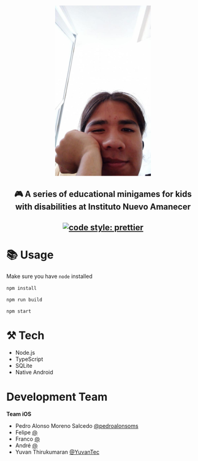 <p align="center">
    <img src="icon.jpg" width="250px">
</p>

<h2 align="center"> 
    🎮 A series of educational minigames for kids with disabilities at Instituto Nuevo Amanecer
<h2>

<p align="center">
    <a href="https://github.com/prettier/prettier">
        <img alt="code style: prettier" src="https://img.shields.io/badge/code_style-prettier-ff69b4.svg?style=flat-square">
    </a>
</p>

# 📚 Usage

Make sure you have `node` installed

```console
npm install
```

```console
npm run build
```

```console
npm start
```

# ⚒️ Tech

- Node.js
- TypeScript
- SQLite
- Native Android

# Development Team

**Team iOS**

- Pedro Alonso Moreno Salcedo [@pedroalonsoms](https://github.com/pedroalonsoms)
- Felipe [@](https://github.com/)
- Franco [@](https://github.com/)
- André [@](https://github.com/)
- Yuvan Thirukumaran [@YuvanTec](https://github.com/YuvanTec)
